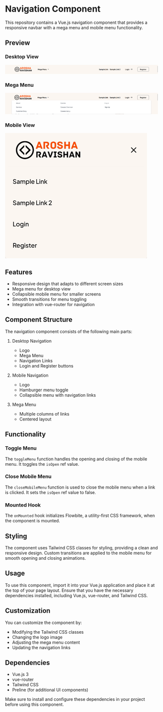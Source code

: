 # Navigation Component

This repository contains a Vue.js navigation component that provides a responsive navbar with a mega menu and mobile menu functionality.

## Preview

### Desktop View
![Desktop Navbar Preview](https://github.com/AroshaRavishan/Navbar-with-Mega-Menu-Vue3/blob/main/Navbar%20Preview.png)

### Mega Menu
![Mega Menu Preview](https://github.com/AroshaRavishan/Navbar-with-Mega-Menu-Vue3/blob/main/Mega%20Menu%20Preview.png)

### Mobile View
![Mobile View Preview](https://github.com/AroshaRavishan/Navbar-with-Mega-Menu-Vue3/blob/main/Mobile%20View.png)


## Features

- Responsive design that adapts to different screen sizes
- Mega menu for desktop view
- Collapsible mobile menu for smaller screens
- Smooth transitions for menu toggling
- Integration with vue-router for navigation

## Component Structure

The navigation component consists of the following main parts:

1. Desktop Navigation
   - Logo
   - Mega Menu
   - Navigation Links
   - Login and Register buttons

2. Mobile Navigation
   - Logo
   - Hamburger menu toggle
   - Collapsible menu with navigation links

3. Mega Menu
   - Multiple columns of links
   - Centered layout

## Functionality

### Toggle Menu

The `toggleMenu` function handles the opening and closing of the mobile menu. It toggles the `isOpen` ref value.

### Close Mobile Menu

The `closeMobileMenu` function is used to close the mobile menu when a link is clicked. It sets the `isOpen` ref value to false.

### Mounted Hook

The `onMounted` hook initializes Flowbite, a utility-first CSS framework, when the component is mounted.

## Styling

The component uses Tailwind CSS classes for styling, providing a clean and responsive design. Custom transitions are applied to the mobile menu for smooth opening and closing animations.

## Usage

To use this component, import it into your Vue.js application and place it at the top of your page layout. Ensure that you have the necessary dependencies installed, including Vue.js, vue-router, and Tailwind CSS.

## Customization

You can customize the component by:
- Modifying the Tailwind CSS classes
- Changing the logo image
- Adjusting the mega menu content
- Updating the navigation links

## Dependencies

- Vue.js 3
- vue-router
- Tailwind CSS
- Preline (for additional UI components)

Make sure to install and configure these dependencies in your project before using this component.
